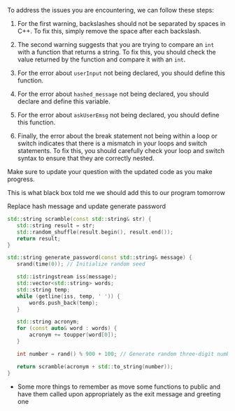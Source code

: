 To address the issues you are encountering, we can follow these steps:

1. For the first warning, backslashes should not be separated by spaces in C++. To fix this, simply remove the space after each backslash.
    
2. The second warning suggests that you are trying to compare an `int` with a function that returns a string. To fix this, you should check the value returned by the function and compare it with an `int`.
    
3. For the error about `userInput` not being declared, you should define this function.
    
4. For the error about `hashed_message` not being declared, you should declare and define this variable.
    
5. For the error about `askUserEmsg` not being declared, you should define this function.
    
6. Finally, the error about the break statement not being within a loop or switch indicates that there is a mismatch in your loops and switch statements. To fix this, you should carefully check your loop and switch syntax to ensure that they are correctly nested.
    

Make sure to update your question with the updated code as you make progress.

This is what black box told me we should add this to our program tomorrow 



Replace hash message and update generate password 

``` C++ 
std::string scramble(const std::string& str) {
   std::string result = str;
   std::random_shuffle(result.begin(), result.end());
   return result;
}

std::string generate_password(const std::string& message) {
   srand(time(0)); // Initialize random seed

   std::istringstream iss(message);
   std::vector<std::string> words;
   std::string temp;
   while (getline(iss, temp, ' ')) {
       words.push_back(temp);
   }

   std::string acronym;
   for (const auto& word : words) {
       acronym += toupper(word[0]);
   }

   int number = rand() % 900 + 100; // Generate random three-digit number

   return scramble(acronym + std::to_string(number));
}

```

- Some more things to remember as move some functions to public and have them called upon appropriately as the exit message and greeting one 